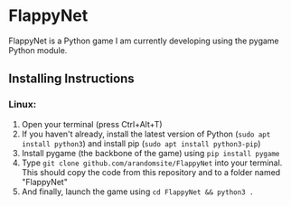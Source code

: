 # FlappyNet
FlappyNet is a Python game I am currently developing using the pygame Python module.

## Installing Instructions
### Linux:
1. Open your terminal (press Ctrl+Alt+T)
2. If you haven't already, install the latest version of Python (`sudo apt install python3`) and install pip (`sudo apt install python3-pip`)
3. Install pygame (the backbone of the game) using `pip install pygame`
4. Type `git clone github.com/arandomsite/FlappyNet` into your terminal. This should copy the code from this repository and to a folder named "FlappyNet"
5. And finally, launch the game using `cd FlappyNet && python3 .`
